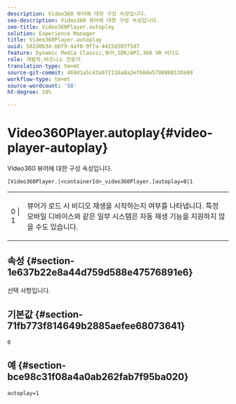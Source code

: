 ```yaml
---
description: Video360 뷰어에 대한 구성 속성입니다.
seo-description: Video360 뷰어에 대한 구성 속성입니다.
seo-title: Video360Player.autoplay
solution: Experience Manager
title: Video360Player.autoplay
uuid: 582d0b34-bbf9-4af0-9f7a-4415d307f5d7
feature: Dynamic Media Classic,뷰어,SDK/API,360 VR 비디오
role: 개발자,비즈니스 전문가
translation-type: tm+mt
source-git-commit: 469d1a5c43a972116a8a2efb0de5708800130a99
workflow-type: tm+mt
source-wordcount: '58'
ht-degree: 18%

---
```



# Video360Player.autoplay{#video-player-autoplay}

Video360 뷰어에 대한 구성 속성입니다.

`[Video360Player.|<containerId>_video360Player.]autoplay=0|1`

<table id="table_441553CD34C94A58A9D7CBF772DEDDB6"> 
 <tbody> 
  <tr> 
   <td colname="col1"> <p> <span class="codeph"> 0 | 1 </span> </p> </td> 
   <td colname="col2"> <p> 뷰어가 로드 시 비디오 재생을 시작하는지 여부를 나타냅니다. 특정 모바일 디바이스와 같은 일부 시스템은 자동 재생 기능을 지원하지 않을 수도 있습니다. </p> </td> 
  </tr> 
 </tbody> 
</table>

## 속성 {#section-1e637b22e8a44d759d588e47576891e6}

선택 사항입니다.

## 기본값 {#section-71fb773f814649b2885aefee68073641}

`0`

## 예 {#section-bce98c31f08a4a0ab262fab7f95ba020}

```
autoplay=1
```

